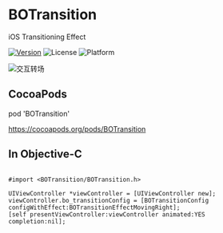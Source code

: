 # BOTransition
iOS Transitioning Effect

[![Version](https://img.shields.io/cocoapods/v/BOTransition.svg?style=flat)](http://cocoapods.org/pods/BOTransition)
![License](https://img.shields.io/cocoapods/l/BOTransition.svg?style=flat)
![Platform](https://img.shields.io/cocoapods/p/BOTransition.svg?style=flat)

![交互转场](https://github.com/chbo297/BOTransition/blob/main/demov.gif)

## CocoaPods
pod 'BOTransition'

https://cocoapods.org/pods/BOTransition

## In Objective-C

```

#import <BOTransition/BOTransition.h>

UIViewController *viewController = [UIViewController new];
viewController.bo_transitionConfig = [BOTransitionConfig configWithEffect:BOTransitionEffectMovingRight];
[self presentViewController:viewController animated:YES completion:nil];

```

